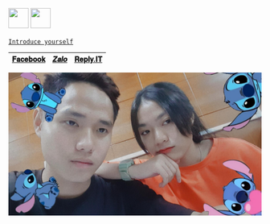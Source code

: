 <img src="https://image.flaticon.com/icons/png/128/2881/2881142.png" width="40" height="40"> <img src="https://image.flaticon.com/icons/png/128/2601/2601341.png" width="40" height="40">

[`Introduce yourself`](https://linktr.ee/NhanCoder)

|[𝐅𝐚𝐜𝐞𝐛𝐨𝐨𝐤](https://www.facebook.com/NhanCoder6311)|[𝒁𝒂𝒍𝒐](https://anotepad.com/notes/ar4bnyqp)|[𝐑𝐞𝐩𝐥𝐲.𝐈𝐓](https://replit.com/@NhanCoder)|
|---|---|---|

![alt tag](https://github.com/NguyenHuuNhan1912/NguyenHuuNhan1912/blob/main/IMG_20210706_105316.jpg)





